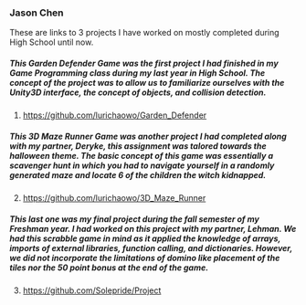 ### Jason Chen
These are links to 3 projects I have worked on mostly completed during High School until now.

##### This Garden Defender Game was the first project I had finished in my Game Programming class during my last year in High School. The concept of the project was to allow us to familiarize ourselves with the Unity3D interface, the concept of objects, and collision detection.

1. <https://github.com/lurichaowo/Garden_Defender>

##### This 3D Maze Runner Game was another project I had completed along with my partner, Deryke, this assignment was talored towards the halloween theme. The basic concept of this game was essentially a scavenger hunt in which you had to navigate yourself in a randomly generated maze and locate 6 of the children the witch kidnapped.

2. <https://github.com/lurichaowo/3D_Maze_Runner>

##### This last one was my final project during the fall semester of my Freshman year. I had worked on this project with my partner, Lehman. We had this scrabble game in mind as it applied the knowledge of arrays, imports of external libraries, function calling, and dictionaries. However, we did not incorporate the limitations of domino like placement of the tiles nor the 50 point bonus at the end of the game.

3. <https://github.com/Solepride/Project>

